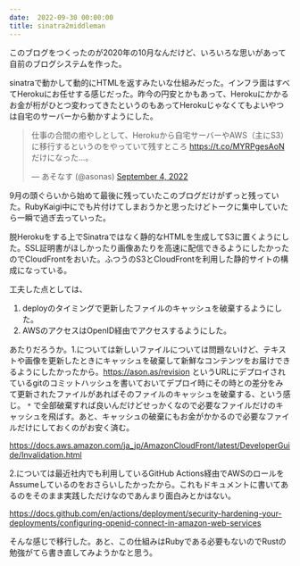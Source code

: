 ```yaml
---
date:  2022-09-30 00:00:00
title: sinatra2middleman
---
```

このブログをつくったのが2020年の10月なんだけど、いろいろな思いがあって自前のブログシステムを作った。

sinatraで動かして動的にHTMLを返すみたいな仕組みだった。インフラ面はすべてHerokuにお任せする感じだった。昨今の円安とかもあって、Herokuにかかるお金が桁がひとつ変わってきたというのもあってHerokuじゃなくてもよいやつは自宅のサーバーから動かすようにした。

<blockquote class="twitter-tweet"><p lang="ja" dir="ltr">仕事の合間の癒やしとして、Herokuから自宅サーバーやAWS（主にS3）に移行するというのをやっていて残すところ <a href="https://t.co/MYRPgesAoN">https://t.co/MYRPgesAoN</a> だけになった...。</p>&mdash; あそなす (@asonas) <a href="https://twitter.com/asonas/status/1566465445838090240?ref_src=twsrc%5Etfw">September 4, 2022</a></blockquote> <script async src="https://platform.twitter.com/widgets.js" charset="utf-8"></script>

9月の頭ぐらいから始めて最後に残っていたこのブログだけがずっと残っていた。RubyKaigi中にでも片付けてしまおうかと思ったけどトークに集中していたら一瞬で過ぎ去っていった。

脱Herokuをする上でSinatraではなく静的なHTMLを生成してS3に置くようにした。SSL証明書がほしかったり画像あたりを高速に配信できるようにしたかったのでCloudFrontをおいた。ふつうのS3とCloudFrontを利用した静的サイトの構成になっている。

工夫した点としては、

1. deployのタイミングで更新したファイルのキャッシュを破棄するようにした。
2. AWSのアクセスはOpenID経由でアクセスするようにした。

あたりだろうか。1.については新しいファイルについては問題ないけど、テキストや画像を更新したときにキャッシュを破棄して新鮮なコンテンツをお届けできるようにしたかったから。https://ason.as/revision というURLにデプロイされているgitのコミットハッシュを書いておいてデプロイ時にその時との差分をみて更新されたファイルがあればそのファイルのキャッシュを破棄する、という感じ。 `*` で全部破棄すれば良いんだけどせっかくなので必要なファイルだけのキャッシュを飛ばす。あと、キャッシュの破棄にもお金がかかるので必要なファイルだけにしておくのがお安く済む。

https://docs.aws.amazon.com/ja_jp/AmazonCloudFront/latest/DeveloperGuide/Invalidation.html

2.については最近社内でも利用しているGitHub Actions経由でAWSのロールをAssumeしているのをおさらいしたかったから。これもドキュメントに書いてあるのをそのまま実践しただけなのであんまり面白みとかはない。

https://docs.github.com/en/actions/deployment/security-hardening-your-deployments/configuring-openid-connect-in-amazon-web-services

そんな感じで移行した。あと、この仕組みはRubyである必要もないのでRustの勉強がてら書き直してみようかなと思う。
